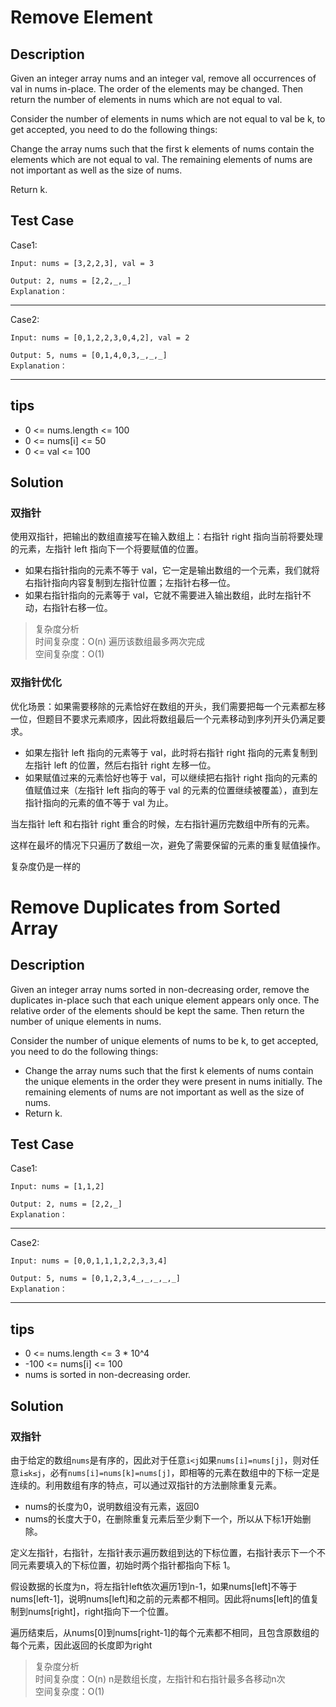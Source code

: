 # Remove Element
## Description
Given an integer array nums and an integer val, remove all occurrences of val in nums in-place. The order of the elements may be changed. Then return the number of elements in nums which are not equal to val.

Consider the number of elements in nums which are not equal to val be k, to get accepted, you need to do the following things:

Change the array nums such that the first k elements of nums contain the elements which are not equal to val. The remaining elements of nums are not important as well as the size of nums.

Return k.
## Test Case
Case1:

    Input: nums = [3,2,2,3], val = 3

    Output: 2, nums = [2,2,_,_]
    Explanation：
---
Case2:

    Input: nums = [0,1,2,2,3,0,4,2], val = 2

    Output: 5, nums = [0,1,4,0,3,_,_,_]
    Explanation：
---

## tips
* 0 <= nums.length <= 100
* 0 <= nums[i] <= 50
* 0 <= val <= 100

## Solution
### 双指针
使用双指针，把输出的数组直接写在输入数组上：右指针 right 指向当前将要处理的元素，左指针 left 指向下一个将要赋值的位置。

* 如果右指针指向的元素不等于 val，它一定是输出数组的一个元素，我们就将右指针指向内容复制到左指针位置；左指针右移一位。
* 如果右指针指向的元素等于 val，它就不需要进入输出数组，此时左指针不动，右指针右移一位。

> 复杂度分析  
> 时间复杂度：O(n) 遍历该数组最多两次完成  
> 空间复杂度：O(1)  

### 双指针优化
优化场景：如果需要移除的元素恰好在数组的开头，我们需要把每一个元素都左移一位，但题目不要求元素顺序，因此将数组最后一个元素移动到序列开头仍满足要求。

* 如果左指针 left 指向的元素等于 val，此时将右指针 right 指向的元素复制到左指针 left 的位置，然后右指针 right 左移一位。
* 如果赋值过来的元素恰好也等于 val，可以继续把右指针 right 指向的元素的值赋值过来（左指针 left 指向的等于 val 的元素的位置继续被覆盖），直到左指针指向的元素的值不等于 val 为止。

当左指针 left 和右指针 right 重合的时候，左右指针遍历完数组中所有的元素。

这样在最坏的情况下只遍历了数组一次，避免了需要保留的元素的重复赋值操作。

复杂度仍是一样的
# Remove Duplicates from Sorted Array
## Description
Given an integer array nums sorted in non-decreasing order, remove the duplicates in-place such that each unique element appears only once. The relative order of the elements should be kept the same. Then return the number of unique elements in nums.

Consider the number of unique elements of nums to be k, to get accepted, you need to do the following things:

* Change the array nums such that the first k elements of nums contain the unique elements in the order they were present in nums initially. The remaining elements of nums are not important as well as the size of nums.
* Return k.
## Test Case
Case1:

    Input: nums = [1,1,2]

    Output: 2, nums = [2,2,_]
    Explanation：
---
Case2:

    Input: nums = [0,0,1,1,1,2,2,3,3,4]

    Output: 5, nums = [0,1,2,3,4_,_,_,_,_]
    Explanation：
---

## tips
* 0 <= nums.length <= 3 * 10^4
* -100 <= nums[i] <= 100
* nums is sorted in non-decreasing order.

## Solution
### 双指针
由于给定的数组` nums `是有序的，因此对于任意`i<j`如果`nums[i]=nums[j]`，则对任意`i≤k≤j`，必有`nums[i]=nums[k]=nums[j]`，即相等的元素在数组中的下标一定是连续的。利用数组有序的特点，可以通过双指针的方法删除重复元素。

* nums的长度为0，说明数组没有元素，返回0
* nums的长度大于0，在删除重复元素后至少剩下一个，所以从下标1开始删除。

定义左指针，右指针，左指针表示遍历数组到达的下标位置，右指针表示下一个不同元素要填入的下标位置，初始时两个指针都指向下标 1。

假设数据的长度为n，将左指针left依次遍历1到n-1，如果nums[left]不等于nums[left-1]，说明nums[left]和之前的元素都不相同。因此将nums[left]的值复制到nums[right]，right指向下一个位置。

遍历结束后，从nums[0]到nums[right-1]的每个元素都不相同，且包含原数组的每个元素，因此返回的长度即为right

> 复杂度分析  
> 时间复杂度：O(n) n是数组长度，左指针和右指针最多各移动n次  
> 空间复杂度：O(1)  
